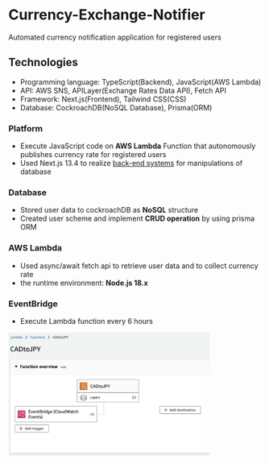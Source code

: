 # Currency-Exchange-Notifier

Automated currency notification application for registered users
## Technologies
- Programming language: TypeScript(Backend), JavaScript(AWS Lambda)
- API: AWS SNS, APILayer(Exchange Rates Data API), Fetch API
- Framework: Next.js(Frontend), Tailwind CSS(CSS)
- Database: CockroachDB(NoSQL Database), Prisma(ORM)
### Platform
- Execute JavaScript code on <b>AWS Lambda</b> Function that autonomously publishes currency rate for registered users
- Used Next.js 13.4 to realize <a href="https://github.com/ShingoTennichi/backend-server/tree/main/src/app/api/currency-notifier">back-end systems</a> for manipulations of database
### Database
- Stored user data to cockroachDB as <b>NoSQL</b> structure
- Created user scheme and implement <b>CRUD operation</b> by using prisma ORM
### AWS Lambda
- Used async/await fetch api to retrieve user data and to collect currency rate
- the runtime environment: <b>Node.js 18.x</b>
### EventBridge
- Execute Lambda function every 6 hours
<img alt="AWS" src="https://github.com/ShingoTennichi/Currency-Exchange-Notifier/blob/main/Images/Lambda%20Function%20-%20Overview.png" width="400" />




